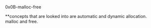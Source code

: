 0x0B-malloc-free

**concepts that are looked into are automatic and dynamic allocation.
malloc and free.
